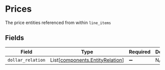 # Prices

The price entities referenced from within `line_items`


## Fields

| Field                                                                        | Type                                                                         | Required                                                                     | Description                                                                  |
| ---------------------------------------------------------------------------- | ---------------------------------------------------------------------------- | ---------------------------------------------------------------------------- | ---------------------------------------------------------------------------- |
| `dollar_relation`                                                            | List[[components.EntityRelation](../../models/components/entityrelation.md)] | :heavy_minus_sign:                                                           | N/A                                                                          |